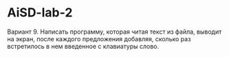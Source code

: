 # AiSD-lab-2
Вариант 9.
Написать программу, которая читая текст  из файла, выводит на экран, после каждого предложения добавляя, сколько раз встретилось в нем введенное с клавиатуры слово.
